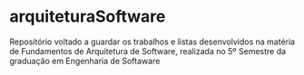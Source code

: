 # arquiteturaSoftware
Repositório voltado a guardar os trabalhos e listas desenvolvidos na matéria de Fundamentos de Arquitetura de Software, realizada no 5º Semestre da graduação em Engenharia de Softaware
